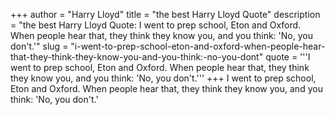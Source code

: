 +++
author = "Harry Lloyd"
title = "the best Harry Lloyd Quote"
description = "the best Harry Lloyd Quote: I went to prep school, Eton and Oxford. When people hear that, they think they know you, and you think: 'No, you don't.'"
slug = "i-went-to-prep-school-eton-and-oxford-when-people-hear-that-they-think-they-know-you-and-you-think:-no-you-dont"
quote = '''I went to prep school, Eton and Oxford. When people hear that, they think they know you, and you think: 'No, you don't.'''
+++
I went to prep school, Eton and Oxford. When people hear that, they think they know you, and you think: 'No, you don't.'
